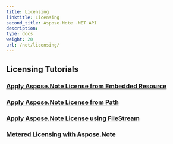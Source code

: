 ```yaml
---
title: Licensing
linktitle: Licensing
second_title: Aspose.Note .NET API
description: 
type: docs
weight: 20
url: /net/licensing/
---
```


## Licensing Tutorials
### [Apply Aspose.Note License from Embedded Resource](./apply-license-embedded-resource/)
### [Apply Aspose.Note License from Path](./apply-license-from-path/)
### [Apply Aspose.Note License using FileStream](./apply-license-using-filestream/)
### [Metered Licensing with Aspose.Note](./metered-licensing/)